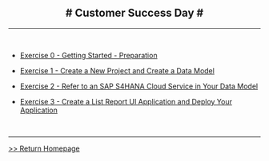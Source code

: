 <!-- docs/_sidebar.md -->



<h2 style="text-align: center;"># Customer Success Day #</h2>


---

<br>

* [Exercise 0 - Getting Started - Preparation](Exercise%200%20-%20Getting%20Started%20-%20Preparation.md) 

* [Exercise 1 - Create a  New Project and Create a Data Model](Exercise%201%20-%20Create%20a%20%20New%20Project%20and%20Create%20a%20Data%20Model.md) 

* [Exercise 2 - Refer to an SAP S4HANA Cloud Service in Your Data Model](Exercise%202%20-%20Refer%20to%20an%20SAP%20S4HANA%20Cloud%20Service%20in%20Your%20Data%20Model.md) 

* [Exercise 3 - Create a List Report UI Application and Deploy Your Application](Exercise%203%20-%20Create%20a%20List%20Report%20UI%20Application%20and%20Deploy%20Your%20Application.md) 


<br>

---

[>> Return Homepage](/)
